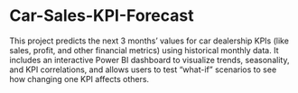 # Car-Sales-KPI-Forecast
This project predicts the next 3 months’ values for car dealership KPIs (like sales, profit, and other financial metrics) using historical monthly data. It includes an interactive Power BI dashboard to visualize trends, seasonality, and KPI correlations, and allows users to test “what-if” scenarios to see how changing one KPI affects others.
